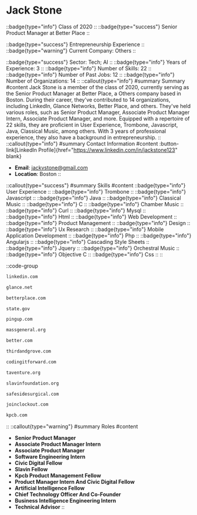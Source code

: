 # Jack Stone
::badge{type="info"}
Class of 2020
::
::badge{type="success"}
Senior Product Manager at Better Place
::

::badge{type="success"}
Entrepreneurship Experience
::
::badge{type="warning"}
Current Company: Others
::

::badge{type="success"}
Sector: Tech; AI
::
::badge{type="info"}
Years of Experience: 3
::
::badge{type="info"}
Number of Skills: 22
::
::badge{type="info"}
Number of Past Jobs: 12
::
::badge{type="info"}
Number of Organizations: 14
::
::callout{type="info"}
#summary
Summary
#content
Jack Stone is a member of the class of 2020, currently serving as the Senior Product Manager at Better Place, a Others company based in Boston. During their career, they've contributed to 14 organizations, including LinkedIn, Glance Networks, Better Place, and others. They've held various roles, such as Senior Product Manager, Associate Product Manager Intern, Associate Product Manager, and more. Equipped with a repertoire of 22 skills, they are proficient in User Experience, Trombone, Javascript, Java, Classical Music, among others.  With 3 years of professional experience, they also have a background in entrepreneurship.
::
::callout{type="info"}
#summary
Contact Information
#content
:button-link[LinkedIn Profile]{href="https://www.linkedin.com/in/jackstone123" blank}
- **Email**: jackvstone@gmail.com
- **Location**: Boston
::

::callout{type="success"}
#summary
Skills
#content
::badge{type="info"}
User Experience
::
::badge{type="info"}
Trombone
::
::badge{type="info"}
Javascript
::
::badge{type="info"}
Java
::
::badge{type="info"}
Classical Music
::
::badge{type="info"}
C
::
::badge{type="info"}
Chamber Music
::
::badge{type="info"}
Curl
::
::badge{type="info"}
Mysql
::
::badge{type="info"}
Html
::
::badge{type="info"}
Web Development
::
::badge{type="info"}
Product Management
::
::badge{type="info"}
Design
::
::badge{type="info"}
Ux Research
::
::badge{type="info"}
Mobile Application Development
::
::badge{type="info"}
Php
::
::badge{type="info"}
Angularjs
::
::badge{type="info"}
Cascading Style Sheets
::
::badge{type="info"}
Jquery
::
::badge{type="info"}
Orchestral Music
::
::badge{type="info"}
Objective C
::
::badge{type="info"}
Css
::
::

::code-group
```bash [LinkedIn]
linkedin.com
```
```bash [Glance Networks]
glance.net
```
```bash [Better Place]
betterplace.com
```
```bash [U.S. Department of State]
state.gov
```
```bash [Pingup]
pingup.com
```
```bash [Massachusetts General Hospital]
massgeneral.org
```
```bash [Better.com]
better.com
```
```bash [Third & Grove]
thirdandgrove.com
```
```bash [Coding it Forward]
codingitforward.com
```
```bash [TAVtech]
taventure.org
```
```bash [Slavin Family Foundation]
slavinfoundation.org
```
```bash [SafeSide Surgical]
safesidesurgical.com
```
```bash [Clockout]
joinclockout.com
```
```bash [Kleiner Perkins Caufield & Byers]
kpcb.com
```
::
::callout{type="warning"}
#summary
Roles
#content
- **Senior Product Manager**
- **Associate Product Manager Intern**
- **Associate Product Manager**
- **Software Engineering Intern**
- **Civic Digital Fellow**
- **Slavin Fellow**
- **Kpcb Product Management Fellow**
- **Product Manager Intern And Civic Digital Fellow**
- **Artificial Intelligence Fellow**
- **Chief Technology Officer And Co-Founder**
- **Business Intelligence Engineering Intern**
- **Technical Advisor**
::

